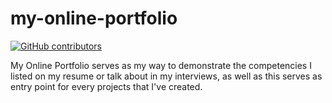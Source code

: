 
# my-online-portfolio
[![GitHub contributors](https://img.shields.io/github/contributors/MarionJayMBalugo/my-online-portofolio?color=%2376EE00&label=project%20contributors&logo=Github&style=flat-square)](https://github.com/MarionJayMBalugo/my-online-portfolio/graphs/contributors)

My Online Portfolio  serves as my way to demonstrate the competencies I listed on my resume or talk about in my interviews, as well as this serves as entry point for every projects that I've created.